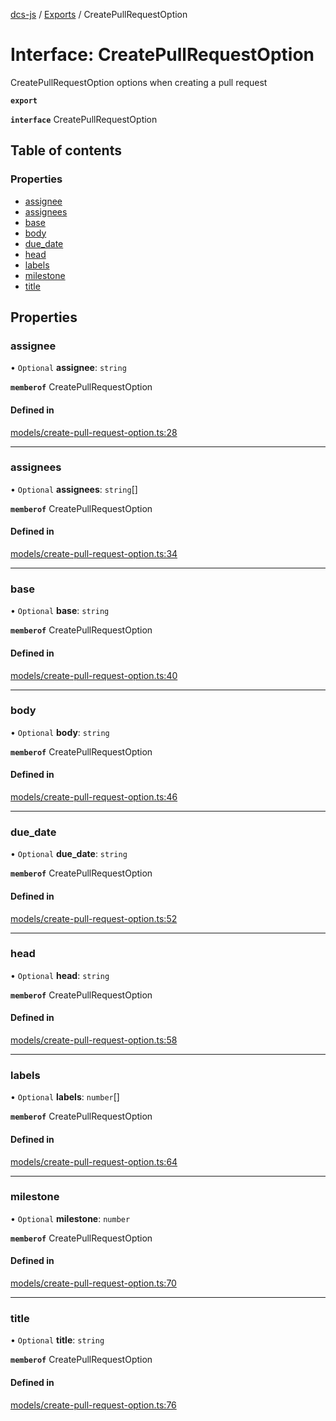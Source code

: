 [dcs-js](../README.md) / [Exports](../modules.md) / CreatePullRequestOption

# Interface: CreatePullRequestOption

CreatePullRequestOption options when creating a pull request

**`export`**

**`interface`** CreatePullRequestOption

## Table of contents

### Properties

- [assignee](CreatePullRequestOption.md#assignee)
- [assignees](CreatePullRequestOption.md#assignees)
- [base](CreatePullRequestOption.md#base)
- [body](CreatePullRequestOption.md#body)
- [due\_date](CreatePullRequestOption.md#due_date)
- [head](CreatePullRequestOption.md#head)
- [labels](CreatePullRequestOption.md#labels)
- [milestone](CreatePullRequestOption.md#milestone)
- [title](CreatePullRequestOption.md#title)

## Properties

### <a id="assignee" name="assignee"></a> assignee

• `Optional` **assignee**: `string`

**`memberof`** CreatePullRequestOption

#### Defined in

[models/create-pull-request-option.ts:28](https://github.com/unfoldingWord/dcs-js/blob/42a7ab5/models/create-pull-request-option.ts#L28)

___

### <a id="assignees" name="assignees"></a> assignees

• `Optional` **assignees**: `string`[]

**`memberof`** CreatePullRequestOption

#### Defined in

[models/create-pull-request-option.ts:34](https://github.com/unfoldingWord/dcs-js/blob/42a7ab5/models/create-pull-request-option.ts#L34)

___

### <a id="base" name="base"></a> base

• `Optional` **base**: `string`

**`memberof`** CreatePullRequestOption

#### Defined in

[models/create-pull-request-option.ts:40](https://github.com/unfoldingWord/dcs-js/blob/42a7ab5/models/create-pull-request-option.ts#L40)

___

### <a id="body" name="body"></a> body

• `Optional` **body**: `string`

**`memberof`** CreatePullRequestOption

#### Defined in

[models/create-pull-request-option.ts:46](https://github.com/unfoldingWord/dcs-js/blob/42a7ab5/models/create-pull-request-option.ts#L46)

___

### <a id="due_date" name="due_date"></a> due\_date

• `Optional` **due\_date**: `string`

**`memberof`** CreatePullRequestOption

#### Defined in

[models/create-pull-request-option.ts:52](https://github.com/unfoldingWord/dcs-js/blob/42a7ab5/models/create-pull-request-option.ts#L52)

___

### <a id="head" name="head"></a> head

• `Optional` **head**: `string`

**`memberof`** CreatePullRequestOption

#### Defined in

[models/create-pull-request-option.ts:58](https://github.com/unfoldingWord/dcs-js/blob/42a7ab5/models/create-pull-request-option.ts#L58)

___

### <a id="labels" name="labels"></a> labels

• `Optional` **labels**: `number`[]

**`memberof`** CreatePullRequestOption

#### Defined in

[models/create-pull-request-option.ts:64](https://github.com/unfoldingWord/dcs-js/blob/42a7ab5/models/create-pull-request-option.ts#L64)

___

### <a id="milestone" name="milestone"></a> milestone

• `Optional` **milestone**: `number`

**`memberof`** CreatePullRequestOption

#### Defined in

[models/create-pull-request-option.ts:70](https://github.com/unfoldingWord/dcs-js/blob/42a7ab5/models/create-pull-request-option.ts#L70)

___

### <a id="title" name="title"></a> title

• `Optional` **title**: `string`

**`memberof`** CreatePullRequestOption

#### Defined in

[models/create-pull-request-option.ts:76](https://github.com/unfoldingWord/dcs-js/blob/42a7ab5/models/create-pull-request-option.ts#L76)
